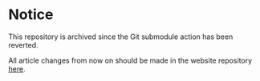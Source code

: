 # Notice

This repository is archived since the Git submodule action has been reverted.

All article changes from now on should be made in the website repository [here](https://github.com/andover-cs630/pa-dsa).
